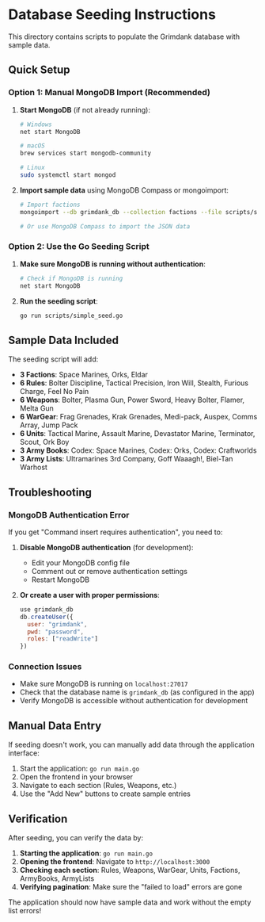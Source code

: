 # Database Seeding Instructions

This directory contains scripts to populate the Grimdank database with sample data.

## Quick Setup

### Option 1: Manual MongoDB Import (Recommended)

1. **Start MongoDB** (if not already running):
   ```bash
   # Windows
   net start MongoDB
   
   # macOS
   brew services start mongodb-community
   
   # Linux
   sudo systemctl start mongod
   ```

2. **Import sample data** using MongoDB Compass or mongoimport:
   ```bash
   # Import factions
   mongoimport --db grimdank_db --collection factions --file scripts/sample_data.json --jsonArray
   
   # Or use MongoDB Compass to import the JSON data
   ```

### Option 2: Use the Go Seeding Script

1. **Make sure MongoDB is running without authentication**:
   ```bash
   # Check if MongoDB is running
   net start MongoDB
   ```

2. **Run the seeding script**:
   ```bash
   go run scripts/simple_seed.go
   ```

## Sample Data Included

The seeding script will add:

- **3 Factions**: Space Marines, Orks, Eldar
- **6 Rules**: Bolter Discipline, Tactical Precision, Iron Will, Stealth, Furious Charge, Feel No Pain
- **6 Weapons**: Bolter, Plasma Gun, Power Sword, Heavy Bolter, Flamer, Melta Gun
- **6 WarGear**: Frag Grenades, Krak Grenades, Medi-pack, Auspex, Comms Array, Jump Pack
- **6 Units**: Tactical Marine, Assault Marine, Devastator Marine, Terminator, Scout, Ork Boy
- **3 Army Books**: Codex: Space Marines, Codex: Orks, Codex: Craftworlds
- **3 Army Lists**: Ultramarines 3rd Company, Goff Waaagh!, Biel-Tan Warhost

## Troubleshooting

### MongoDB Authentication Error
If you get "Command insert requires authentication", you need to:

1. **Disable MongoDB authentication** (for development):
   - Edit your MongoDB config file
   - Comment out or remove authentication settings
   - Restart MongoDB

2. **Or create a user with proper permissions**:
   ```javascript
   use grimdank_db
   db.createUser({
     user: "grimdank",
     pwd: "password",
     roles: ["readWrite"]
   })
   ```

### Connection Issues
- Make sure MongoDB is running on `localhost:27017`
- Check that the database name is `grimdank_db` (as configured in the app)
- Verify MongoDB is accessible without authentication for development

## Manual Data Entry

If seeding doesn't work, you can manually add data through the application interface:

1. Start the application: `go run main.go`
2. Open the frontend in your browser
3. Navigate to each section (Rules, Weapons, etc.)
4. Use the "Add New" buttons to create sample entries

## Verification

After seeding, you can verify the data by:

1. **Starting the application**: `go run main.go`
2. **Opening the frontend**: Navigate to `http://localhost:3000`
3. **Checking each section**: Rules, Weapons, WarGear, Units, Factions, ArmyBooks, ArmyLists
4. **Verifying pagination**: Make sure the "failed to load" errors are gone

The application should now have sample data and work without the empty list errors!
